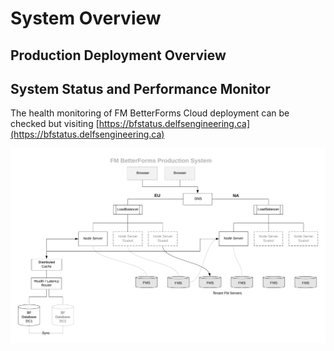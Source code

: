 # System Overview

## Production Deployment Overview



## System Status and Performance Monitor

The health monitoring of FM BetterForms Cloud deployment can be checked but visiting [https://bfstatus.delfsengineering.ca](https://bfstatus.delfsengineering.ca)





![](../.gitbook/assets/bf-overview.png)

